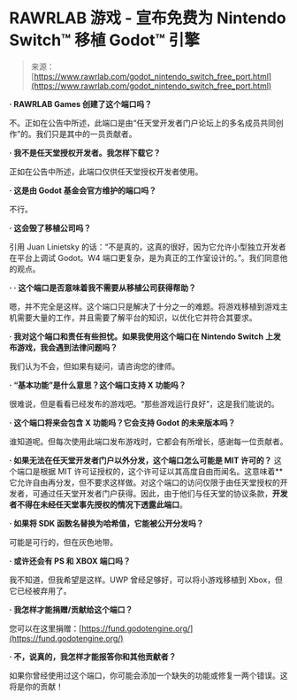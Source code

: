 <!--yml

category: 未分类

date: 2024-05-27 15:03:29

-->

# RAWRLAB 游戏 - 宣布免费为 Nintendo Switch™ 移植 Godot™ 引擎

> 来源：[https://www.rawrlab.com/godot_nintendo_switch_free_port.html](https://www.rawrlab.com/godot_nintendo_switch_free_port.html)

**· RAWRLAB Games 创建了这个端口吗？**

不。正如在公告中所述，此端口是由“任天堂开发者门户论坛上的多名成员共同创作”的。我们只是其中的一员贡献者。

**· 我不是任天堂授权开发者。我怎样下载它？**

正如在公告中所述，此端口仅供任天堂授权开发者使用。

**· 这是由 Godot 基金会官方维护的端口吗？**

不行。

**· 这会毁了移植公司吗？**

引用 Juan Linietsky 的话：“不是真的，这真的很好，因为它允许小型独立开发者在平台上调试 Godot。W4 端口更复杂，是为真正的工作室设计的。”。我们同意他的观点。

**· · 这个端口是否意味着我不需要从移植公司获得帮助？**

嗯，并不完全是这样。这个端口只是解决了十分之一的难题。将游戏移植到游戏主机需要大量的工作，并且需要了解平台的知识，以优化它并符合其要求。

**· 我对这个端口和责任有些担忧。如果我使用这个端口在 Nintendo Switch 上发布游戏，我会遇到法律问题吗？**

我们认为不会，但如果有疑问，请咨询您的律师。

**· “基本功能”是什么意思？这个端口支持 X 功能吗？**

很难说，但是看看已经发布的游戏吧。“那些游戏运行良好”，这是我们能说的。

**· 这个端口将来会包含 X 功能吗？它会支持 Godot 的未来版本吗？**

谁知道呢。但每次使用此端口发布游戏时，它都会有所增长，感谢每一位贡献者。

**· 如果无法在任天堂开发者门户以外分发，这个端口怎么可能是 MIT 许可的？** 这个端口是根据 MIT 许可证授权的，这个许可证以其高度自由而闻名。这意味着**它允许自由再分发，但不要求这样做。对这个端口的访问仅限于由任天堂授权的开发者，可通过任天堂开发者门户获得。因此，由于他们与任天堂的协议条款，**开发者不得在未经任天堂事先授权的情况下透露此端口**。

**· 如果将 SDK 函数名替换为哈希值，它能被公开分发吗？**

可能是可行的，但在灰色地带。

**· 或许还会有 PS 和 XBOX 端口吗？**

我不知道，但我希望是这样。UWP 曾经足够好，可以将小游戏移植到 Xbox，但它已经被弃用了。

**· 我怎样才能捐赠/贡献给这个端口？**

您可以在这里捐赠：[https://fund.godotengine.org/](https://fund.godotengine.org/)

**· 不，说真的，我怎样才能报答你和其他贡献者？**

如果你曾经使用过这个端口，你可能会添加一个缺失的功能或修复一两个错误。这将是你的贡献！
